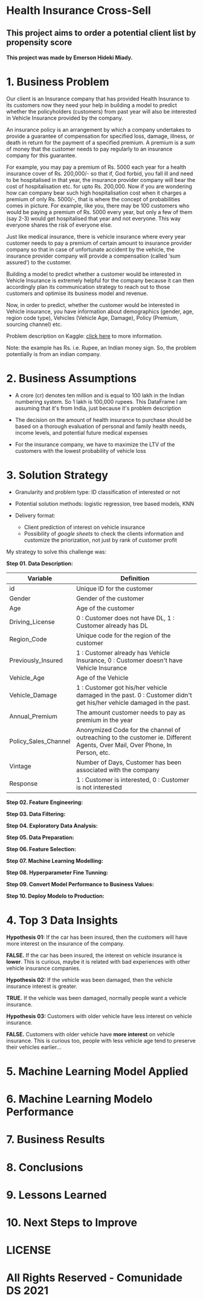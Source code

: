 # Health Insurance Cross-Sell

## This project aims to order a potential client list by propensity score

#### This project was made by Emerson Hideki Miady.

# 1. Business Problem

Our client is an Insurance company that has provided Health Insurance to its customers now they need your help in building a model to predict whether the policyholders (customers) from past year will also be interested in Vehicle Insurance provided by the company.

An insurance policy is an arrangement by which a company undertakes to provide a guarantee of compensation for specified loss, damage, illness, or death in return for the payment of a specified premium. A premium is a sum of money that the customer needs to pay regularly to an insurance company for this guarantee.

For example, you may pay a premium of Rs. 5000 each year for a health insurance cover of Rs. 200,000/- so that if, God forbid, you fall ill and need to be hospitalised in that year, the insurance provider company will bear the cost of hospitalisation etc. for upto Rs. 200,000. Now if you are wondering how can company bear such high hospitalisation cost when it charges a premium of only Rs. 5000/-, that is where the concept of probabilities comes in picture. For example, like you, there may be 100 customers who would be paying a premium of Rs. 5000 every year, but only a few of them (say 2-3) would get hospitalised that year and not everyone. This way everyone shares the risk of everyone else.

Just like medical insurance, there is vehicle insurance where every year customer needs to pay a premium of certain amount to insurance provider company so that in case of unfortunate accident by the vehicle, the insurance provider company will provide a compensation (called ‘sum assured’) to the customer.

Building a model to predict whether a customer would be interested in Vehicle Insurance is extremely helpful for the company because it can then accordingly plan its communication strategy to reach out to those customers and optimise its business model and revenue. 

Now, in order to predict, whether the customer would be interested in Vehicle insurance, you have information about demographics (gender, age, region code type), Vehicles (Vehicle Age, Damage), Policy (Premium, sourcing channel) etc.

Problem description on Kaggle: [click here](https://www.kaggle.com/datasets/anmolkumar/health-insurance-cross-sell-prediction/data) to more information.

Note: the example has Rs. i.e. Rupee, an Indian money sign. So, the problem potentially is from an indian company.

# 2. Business Assumptions

- A crore (cr) denotes ten million and is equal to 100 lakh in the Indian numbering system. So 1 lakh is 100,000 rupees. This DataFrame I am assuming that it's from India, just because it's problem description

- The decision on the amount of health insurance to purchase should be based on a thorough evaluation of personal and family health needs, income levels, and potential future medical expenses

- For the insurance company, we have to maximize the LTV of the customers with the lowest probability of vehicle loss

# 3. Solution Strategy

- Granularity and problem type: ID classification of interested or not

- Potential solution methods: logistic regression, tree based models, KNN

- Delivery format:
    - Client prediction of interest on vehicle insurance
    - Possibility of *google sheets* to check the clients information and customize the priorization, not just by rank of customer profit

My strategy to solve this challenge was:

**Step 01. Data Description:**

|Variable|Definition|
|--------|----------|
|id|Unique ID for the customer|
|Gender|Gender of the customer|
|Age|Age of the customer|
|Driving_License|0 : Customer does not have DL, 1 : Customer already has DL|
|Region_Code|Unique code for the region of the customer|
|Previously_Insured|1 : Customer already has Vehicle Insurance, 0 : Customer doesn't have Vehicle Insurance|
|Vehicle_Age|Age of the Vehicle|
|Vehicle_Damage|1 : Customer got his/her vehicle damaged in the past. 0 : Customer didn't get his/her vehicle damaged in the past.|
|Annual_Premium|The amount customer needs to pay as premium in the year|
|Policy_Sales_Channel|Anonymized Code for the channel of outreaching to the customer ie. Different Agents, Over Mail, Over Phone, In Person, etc.|
|Vintage|Number of Days, Customer has been associated with the company|
|Response|1 : Customer is interested, 0 : Customer is not interested|

**Step 02. Feature Engineering:**

**Step 03. Data Filtering:**

**Step 04. Exploratory Data Analysis:**

**Step 05. Data Preparation:**

**Step 06. Feature Selection:**

**Step 07. Machine Learning Modelling:**

**Step 08. Hyperparameter Fine Tunning:**

**Step 09. Convert Model Performance to Business Values:**

**Step 10. Deploy Modelo to Production:**

# 4. Top 3 Data Insights

**Hypothesis 01:** If the car has been insured, then the customers will have more interest on the insurance of the company.

**FALSE.** If the car has been insured, the interest on vehicle insurance is **lower**. This is curious, maybe it is related with bad experiences with other vehicle insurance companies.

**Hypothesis 02:** If the vehicle was been damaged, then the vehicle insurance interest is greater.

**TRUE.** If the vehicle was been damaged, normally people want a vehicle insurance.

**Hypothesis 03:** Customers with older vehicle have less interest on vehicle insurance.

**FALSE.** Customers with older vehicle have **more interest** on vehicle insurance. This is curious too, people with less vehicle age tend to preserve their vehicles earlier...

# 5. Machine Learning Model Applied

# 6. Machine Learning Modelo Performance

# 7. Business Results

# 8. Conclusions

# 9. Lessons Learned

# 10. Next Steps to Improve

# LICENSE

# All Rights Reserved - Comunidade DS 2021
